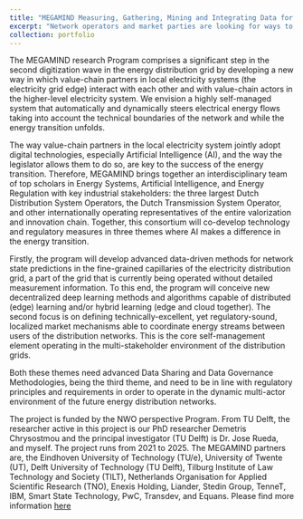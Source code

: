 ```yaml
---
title: "MEGAMIND Measuring, Gathering, Mining and Integrating Data for Self-management in the Edge of the Electricity System"
excerpt: "Network operators and market parties are looking for ways to prevent intelligently  overloading the network and to link supply and demand. The MEGAMIND programme brings together knowledge of energy systems, artificial intelligence and regulation to develop both the necessary technology and appropriate regulations. The researchers aim to develop models to predict when problems will arise. Then, they will have devices that consume energy interact directly with devices that produce energy to avoid these situations. <br/><img src='/images/megamind_logo.png' style='width:50%;'>"
collection: portfolio
---
```


The MEGAMIND research Program comprises a significant step in the second digitization wave in the energy distribution grid by developing a new way in which value-chain partners in local electricity systems (the electricity grid edge) interact with each other and with value-chain actors in the higher-level electricity system. We envision a highly self-managed system that automatically and dynamically steers electrical energy flows taking into account the technical boundaries of the network and while the energy transition unfolds. 

The way value-chain partners in the local electricity system jointly adopt digital technologies, especially Artificial Intelligence (AI), and the way the legislator allows them to do so, are key to the success of the energy transition. Therefore, MEGAMIND brings together an interdisciplinary team of top scholars in Energy Systems, Artificial Intelligence, and Energy Regulation with key industrial stakeholders: the three largest Dutch Distribution System Operators, the Dutch Transmission System Operator, and other internationally operating representatives of the entire valorization and innovation chain. Together, this consortium will co-develop technology and regulatory measures in three themes where AI makes a difference in the energy transition.

Firstly, the program will develop advanced data-driven methods for network state predictions in the fine-grained capillaries of the electricity distribution grid, a part of the grid that is currently being operated without detailed measurement information. To this end, the program will conceive new decentralized deep learning methods and algorithms capable of distributed (edge) learning and/or hybrid learning (edge and cloud together). The second focus is on defining technically-excellent, yet regulatory-sound, localized market mechanisms able to coordinate energy streams between users of the distribution networks. This is the core self-management element operating in the multi-stakeholder environment of the distribution grids.

Both these themes need advanced Data Sharing and Data Governance Methodologies, being the third theme, and need to be in line with regulatory principles and requirements in order to operate in the dynamic multi-actor environment of the future energy distribution networks.

The project is funded by the NWO perspective Program. From TU Delft, the researcher active in this project is our PhD researcher Demetris Chrysostmou and the principal investigator (TU Delft) is Dr. Jose Rueda, and myself. The project runs from 2021 to 2025. The MEGAMIND partners are, the Eindhoven University of Technology (TU/e), University of Twente (UT), Delft University of Technology (TU Delft), Tilburg Institute of Law Technology and Society (TILT), Netherlands Organisation for Applied Scientific Research (TNO),  Enexis Holding, Liander, Stedin Group, TenneT, IBM, Smart State Technology, PwC, Transdev, and Equans. Please find more information [here](https://megamind.energy/)
